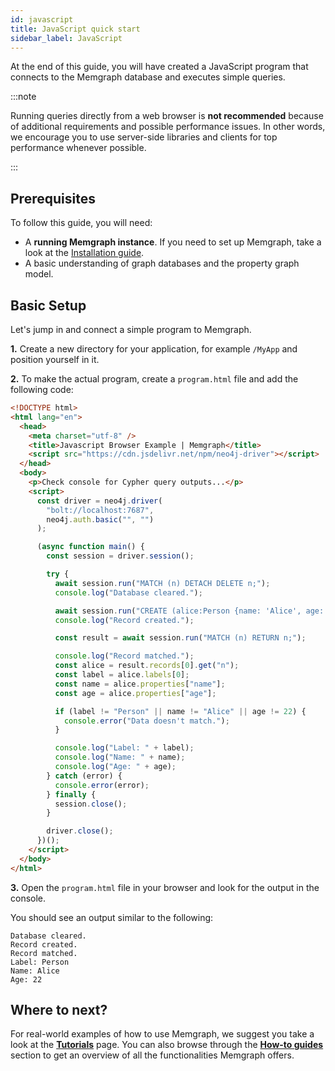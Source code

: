 ```yaml
---
id: javascript
title: JavaScript quick start
sidebar_label: JavaScript
---
```


At the end of this guide, you will have created a JavaScript program that connects to the Memgraph database and executes simple
queries.

:::note

Running queries directly from a web browser is **not recommended**
because of additional requirements and possible performance issues. In other
words, we encourage you to use server-side libraries and clients for top
performance whenever possible.

:::

## Prerequisites

To follow this guide, you will need:

- A **running Memgraph instance**. If you need to set up Memgraph, take a look
  at the [Installation guide](/installation/overview.mdx).
- A basic understanding of graph databases and the property graph model.

## Basic Setup

Let's jump in and connect a simple program to Memgraph.

**1.** Create a new directory for your application, for example `/MyApp` and
position yourself in it.

**2.** To make the actual program, create a `program.html` file and add the
following code:

```html
<!DOCTYPE html>
<html lang="en">
  <head>
    <meta charset="utf-8" />
    <title>Javascript Browser Example | Memgraph</title>
    <script src="https://cdn.jsdelivr.net/npm/neo4j-driver"></script>
  </head>
  <body>
    <p>Check console for Cypher query outputs...</p>
    <script>
      const driver = neo4j.driver(
        "bolt://localhost:7687",
        neo4j.auth.basic("", "")
      );

      (async function main() {
        const session = driver.session();

        try {
          await session.run("MATCH (n) DETACH DELETE n;");
          console.log("Database cleared.");

          await session.run("CREATE (alice:Person {name: 'Alice', age: 22});");
          console.log("Record created.");

          const result = await session.run("MATCH (n) RETURN n;");

          console.log("Record matched.");
          const alice = result.records[0].get("n");
          const label = alice.labels[0];
          const name = alice.properties["name"];
          const age = alice.properties["age"];

          if (label != "Person" || name != "Alice" || age != 22) {
            console.error("Data doesn't match.");
          }

          console.log("Label: " + label);
          console.log("Name: " + name);
          console.log("Age: " + age);
        } catch (error) {
          console.error(error);
        } finally {
          session.close();
        }

        driver.close();
      })();
    </script>
  </body>
</html>
```

**3.** Open the `program.html` file in your browser and look for the output in
the console.

You should see an output similar to the following:

```
Database cleared.
Record created.
Record matched.
Label: Person
Name: Alice
Age: 22
```

## Where to next?

For real-world examples of how to use Memgraph, we suggest you take a look at
the **[Tutorials](/tutorials/overview.md)** page. You can also browse through
the **[How-to guides](/how-to-guides/overview.md)**
section to get an overview of all the functionalities Memgraph offers.
